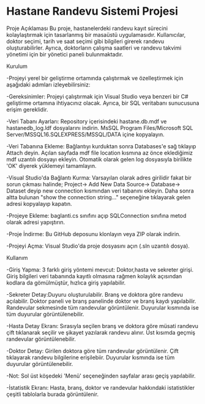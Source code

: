 #                                                                                                  Hastane Randevu Sistemi Projesi

Proje Açıklaması
Bu proje, hastanelerdeki randevu kayıt sürecini kolaylaştırmak için tasarlanmış bir masaüstü uygulamasıdır. Kullanıcılar, doktor seçimi, tarih ve saat seçimi gibi bilgileri girerek randevu oluşturabilirler. Ayrıca, doktorların çalışma saatleri ve randevu takvimi yönetimi için bir yönetici paneli bulunmaktadır.

Kurulum

-Projeyi yerel bir geliştirme ortamında çalıştırmak ve özelleştirmek için aşağıdaki adımları izleyebilirsiniz:

-Gereksinimler: Projeyi çalıştırmak için Visual Studio veya benzeri bir C# geliştirme ortamına ihtiyacınız olacak. Ayrıca, bir SQL veritabanı sunucusuna erişim gereklidir.

-Veri Tabanı Ayarları: Repository içerisindeki hastane.db.mdf ve hastanedb_log.ldf dosyalarını indirin. MsSQL Program Files/Microsoft SQL Server/MSSQL16.SQLEXPRESS/MSSQL/DATA içine kopyalayın. 

-Veri Tabanına Ekleme: Bağlantıyı kurduktan sonra Databases'e sağ tıklayıp Attach deyin. Açılan sayfada mdf file location kısmına az önce eklediğimiz mdf uzantılı dosyayı ekleyin. Otomatik olarak gelen log dosyasıyla birilikte 'OK' diyerek yüklemeyi tamamlayın.

-Visual Studio'da Bağlantı Kurma: Varsayılan olarak adres girilidir fakat bir sorun çıkması halinde; Project-> Add New Data Source-> Database-> Dataset deyip new connection kısmından veri tabanını ekleyin. Daha sonra altta bulunan "show the connection string..." seçeneğine tıklayarak gelen adresi kopyalayıp kapatın.

-Projeye Ekleme: baglanti.cs sınıfını açıp SQLConnection sınıfına metod olarak adresi yapıştırın.

-Proje İndirme: Bu GitHub deposunu klonlayın veya ZIP olarak indirin.

-Projeyi Açma: Visual Studio'da proje dosyasını açın (.sln uzantılı dosya).



Kullanım

-Giriş Yapma: 3 farklı giriş yöntemi mevcut: Doktor,hasta ve sekreter girişi. Giriş bilgileri veri tabanında kayıtlı olmasına rağmen kolaylık açısından kodlara da gömülmüştür, hızlıca giriş yapılabilir.

-Sekreter Detay:Duyuru oluşturulabilir. Branş ve doktora göre randevu açılabilir. Doktor paneli ve branş panelinde doktor ve branş kaydı yapılabilir. Randevular sekmesinde tüm randevular görüntülenir. Duyurular kısmında ise tüm duyurular görüntülenebilir.

-Hasta Detay Ekranı: Sırasıyla seçilen branş ve doktora göre müsati randevu çift tıklanarak seçilir ve şikayet yazılarak randevu alınır. Üst kısımda geçmiş randevular görüntülenebilir.

-Doktor Detay: Girilen doktora göre tüm randevular görüntülenir. Çift tıklayarak randevu bilgilerine erişilebiir. Duyurular kısmında ise tüm duyurular görüntülenebilir.

-Not: Sol üst köşedeki 'Menü' seçeneğinden sayfalar arası geçiş yapılabilir.

-İstatistik Ekranı: Hasta, branş, doktor ve randevular hakkındaki istatistikler çeşitli tablolarla burada görüntülenir.

